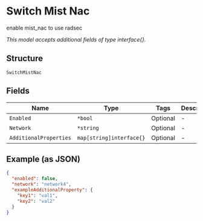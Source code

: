 
# Switch Mist Nac

enable mist_nac to use radsec

*This model accepts additional fields of type interface{}.*

## Structure

`SwitchMistNac`

## Fields

| Name | Type | Tags | Description |
|  --- | --- | --- | --- |
| `Enabled` | `*bool` | Optional | - |
| `Network` | `*string` | Optional | - |
| `AdditionalProperties` | `map[string]interface{}` | Optional | - |

## Example (as JSON)

```json
{
  "enabled": false,
  "network": "network4",
  "exampleAdditionalProperty": {
    "key1": "val1",
    "key2": "val2"
  }
}
```

